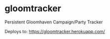 # gloomtracker
Persistent Gloomhaven Campaign/Party Tracker

Deploys to: https://gloomtracker.herokuapp.com/